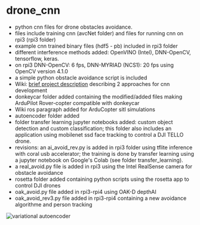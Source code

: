 # drone_cnn
* python cnn files for drone obstacles avoidance.
* files include training cnn (avcNet folder) and files for running cnn on rpi3 (rpi3 folder)
* example cnn trained binary files (hdf5 - pb) included in rpi3 folder
* different interference methods added: OpenVINO (Intel), DNN-OpenCV, tensorflow, keras.
* on rpi3 DNN-OpenCV: 6 fps, DNN-MYRIAD (NCS1): 20 fps using OpenCV version 4.1.0
* a simple python obstacle avoidance script is included
* Wiki: [brief project description](https://github.com/avncalst/drone_cnn/wiki) describing 2 approaches for cnn development
* donkeycar folder added containing the modified/added files making ArduPilot Rover-copter compatible with donkeycar
* Wiki ros paragraph added for ArduCopter sitl simulations
* autoencoder folder added
* folder transfer learning jupyter notebooks added: custom object detection and custom classification; this folder also includes an application using mobilenet ssd face tracking to control a DJI TELLO drone. 
* revisions: an ai_avoid_rev.py is added in rpi3 folder using tflite inference with coral usb accelerator; the training is done by transfer learning using a jupyter notebook on Google's Colab (see folder transfer_learning).
* a real_avoid.py file is added in rpi3 using the Intel RealSense camera for obstacle avoidance
* rosetta folder added containing python scripts using the rosetta app to control DJI drones
* oak_avoid.py file added in rpi3-rpi4 using OAK-D depthAI
* oak_avoid_rev3.py file added in rpi3-rpi4 containing a new avoidance algorithme and person tracking

![variational autoencoder](https://github.com/avncalst/drone_cnn/blob/master/images/test29.png)

